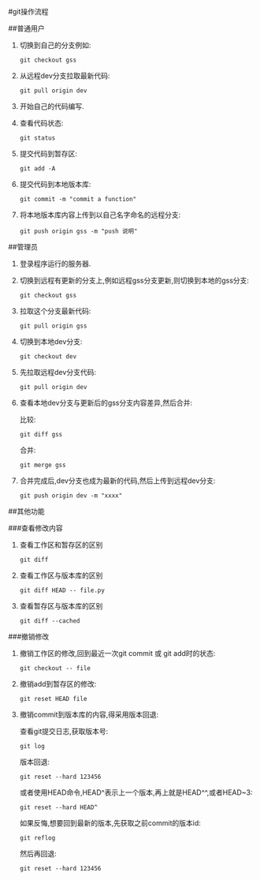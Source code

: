 #git操作流程

##普通用户
1. 切换到自己的分支例如:

   ```
   git checkout gss 
   ``` 
2. 从远程dev分支拉取最新代码:

   ```
   git pull origin dev
   ```
3. 开始自己的代码编写.
4. 查看代码状态:

   ```
   git status
   ```
4. 提交代码到暂存区:

   ```
   git add -A
   ```
5. 提交代码到本地版本库:

   ```
   git commit -m "commit a function"
   ```
6. 将本地版本库内容上传到以自己名字命名的远程分支:

   ```
   git push origin gss -m "push 说明"
   ```

##管理员
1. 登录程序运行的服务器.
2. 切换到远程有更新的分支上,例如远程gss分支更新,则切换到本地的gss分支:
   
   ```
   git checkout gss
   ```
3. 拉取这个分支最新代码:

   ```
   git pull origin gss
   ```
4. 切换到本地dev分支:

   ```
   git checkout dev
   ```
5. 先拉取远程dev分支代码:

   ```
   git pull origin dev
   ```
6. 查看本地dev分支与更新后的gss分支内容差异,然后合并:

   比较:
   ```
   git diff gss
   ```
   合并:
   ```
   git merge gss
   ```
7. 合并完成后,dev分支也成为最新的代码,然后上传到远程dev分支:

   ```
   git push origin dev -m "xxxx"
   ```

##其他功能

###查看修改内容
1. 查看工作区和暂存区的区别

   ```
   git diff
   ```
2. 查看工作区与版本库的区别

   ```
   git diff HEAD -- file.py
   ```
3. 查看暂存区与版本库的区别

   ```
   git diff --cached
   ```

###撤销修改
1. 撤销工作区的修改,回到最近一次git commit 或 git add时的状态:
   
   ```
   git checkout -- file 
   ```
2. 撤销add到暂存区的修改:

   ```
   git reset HEAD file
   ```
3. 撤销commit到版本库的内容,得采用版本回退:

   查看git提交日志,获取版本号:
   
   ```
   git log
   ```
   
   版本回退:
   
   ```
   git reset --hard 123456
   ```
   
   或者使用HEAD命令,HEAD^表示上一个版本,再上就是HEAD^^,或者HEAD~3:
   
   ```
   git reset --hard HEAD^
   ```

   如果反悔,想要回到最新的版本,先获取之前commit的版本id:
   
   ```
   git reflog
   ```
   
   然后再回退:
   
   ```
   git reset --hard 123456
   ```
   


   
